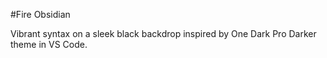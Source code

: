 #Fire Obsidian

<p>
Vibrant syntax on a sleek black backdrop inspired by One Dark Pro Darker theme in VS Code.
</p>